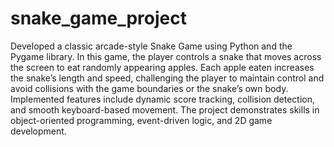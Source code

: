 # snake_game_project
Developed a classic arcade-style Snake Game using Python and the Pygame library. In this game, the player controls a snake that moves across the screen to eat randomly appearing apples. Each apple eaten increases the snake’s length and speed, challenging the player to maintain control and avoid collisions with the game boundaries or the snake’s own body. Implemented features include dynamic score tracking, collision detection, and smooth keyboard-based movement. The project demonstrates skills in object-oriented programming, event-driven logic, and 2D game development.
